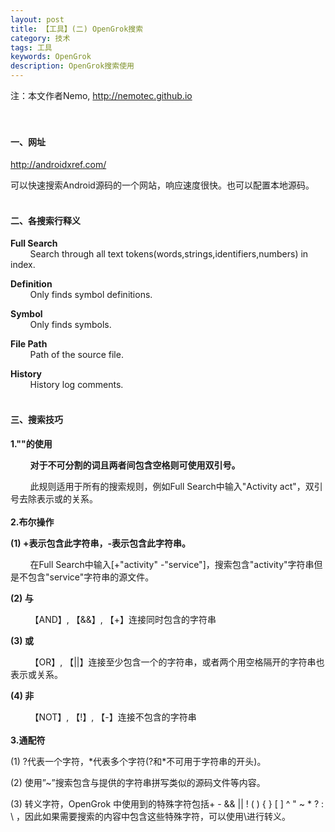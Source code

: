 ```yaml
---
layout: post
title: 【工具】(二) OpenGrok搜索
category: 技术
tags: 工具
keywords: OpenGrok
description: OpenGrok搜索使用
---
```

注：本文作者Nemo, http://nemotec.github.io    
&nbsp;  
&nbsp;  


#### **一、网址**  

http://androidxref.com/  

可以快速搜索Android源码的一个网站，响应速度很快。也可以配置本地源码。  
&nbsp;  

#### **二、各搜索行释义**  

**Full Search**  
&nbsp;&nbsp;&nbsp;&nbsp;&nbsp;&nbsp;&nbsp;&nbsp;Search through all text tokens(words,strings,identifiers,numbers) in index.  

**Definition**  
&nbsp;&nbsp;&nbsp;&nbsp;&nbsp;&nbsp;&nbsp;&nbsp;Only finds symbol definitions.  

**Symbol**  
&nbsp;&nbsp;&nbsp;&nbsp;&nbsp;&nbsp;&nbsp;&nbsp;Only finds symbols.  

**File Path**  
&nbsp;&nbsp;&nbsp;&nbsp;&nbsp;&nbsp;&nbsp;&nbsp;Path of the source file.  

**History**  
&nbsp;&nbsp;&nbsp;&nbsp;&nbsp;&nbsp;&nbsp;&nbsp;History log comments.  
&nbsp;  

#### **三、搜索技巧**  

**1.""的使用**   

&nbsp;&nbsp;&nbsp;&nbsp;&nbsp;&nbsp;&nbsp;&nbsp;**对于不可分割的词且两者间包含空格则可使用双引号。**  

&nbsp;&nbsp;&nbsp;&nbsp;&nbsp;&nbsp;&nbsp;&nbsp;此规则适用于所有的搜索规则，例如Full Search中输入"Activity act"，双引号去除表示或的关系。  
&nbsp;  
**2.布尔操作**  

**(1) +表示包含此字符串，-表示包含此字符串。**  

&nbsp;&nbsp;&nbsp;&nbsp;&nbsp;&nbsp;&nbsp;&nbsp;在Full Search中输入[+"activity" -"service"]，搜索包含"activity"字符串但是不包含"service"字符串的源文件。  

**(2) 与**  

&nbsp;&nbsp;&nbsp;&nbsp;&nbsp;&nbsp;&nbsp;&nbsp;【AND】, 【&&】, 【+】连接同时包含的字符串  

**(3) 或**  

&nbsp;&nbsp;&nbsp;&nbsp;&nbsp;&nbsp;&nbsp;&nbsp;【OR】, 【||】连接至少包含一个的字符串，或者两个用空格隔开的字符串也表示或关系。

**(4) 非**  

&nbsp;&nbsp;&nbsp;&nbsp;&nbsp;&nbsp;&nbsp;&nbsp;【NOT】, 【!】, 【-】连接不包含的字符串  
&nbsp;  
**3.通配符**  

(1) ?代表一个字符，\*代表多个字符(?和\*不可用于字符串的开头)。  

(2) 使用”~”搜索包含与提供的字符串拼写类似的源码文件等内容。  

(3) 转义字符，OpenGrok 中使用到的特殊字符包括+ - && || ! ( ) { } [ ] ^ " ~ * ? : \ ，因此如果需要搜索的内容中包含这些特殊字符，可以使用\进行转义。  

&nbsp;  
